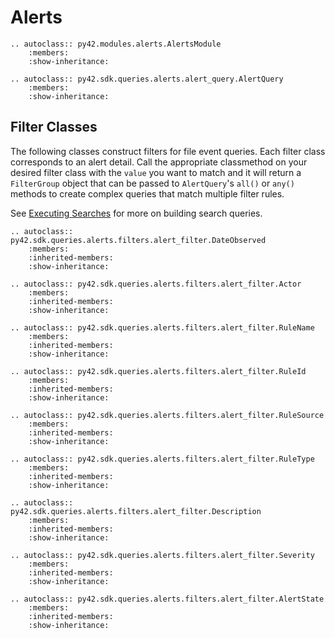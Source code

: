 # Alerts

```eval_rst
.. autoclass:: py42.modules.alerts.AlertsModule
    :members:
    :show-inheritance:
```

```eval_rst
.. autoclass:: py42.sdk.queries.alerts.alert_query.AlertQuery
    :members:
    :show-inheritance:
```

## Filter Classes

The following classes construct filters for file event queries. Each filter class corresponds to an alert detail.
Call the appropriate classmethod on your desired filter class with the `value` you want to match and it will return a
`FilterGroup` object that can be passed to `AlertQuery`'s `all()` or `any()` methods to create complex queries
that match multiple filter rules.

See [Executing Searches](../userguides/searches.md) for more on building search queries.

```eval_rst
.. autoclass:: py42.sdk.queries.alerts.filters.alert_filter.DateObserved
    :members:
    :inherited-members:
    :show-inheritance:
```

```eval_rst
.. autoclass:: py42.sdk.queries.alerts.filters.alert_filter.Actor
    :members:
    :inherited-members:
    :show-inheritance:
```

```eval_rst
.. autoclass:: py42.sdk.queries.alerts.filters.alert_filter.RuleName
    :members:
    :inherited-members:
    :show-inheritance:
```

```eval_rst
.. autoclass:: py42.sdk.queries.alerts.filters.alert_filter.RuleId
    :members:
    :inherited-members:
    :show-inheritance:
```

```eval_rst
.. autoclass:: py42.sdk.queries.alerts.filters.alert_filter.RuleSource
    :members:
    :inherited-members:
    :show-inheritance:
```

```eval_rst
.. autoclass:: py42.sdk.queries.alerts.filters.alert_filter.RuleType
    :members:
    :inherited-members:
    :show-inheritance:
```

```eval_rst
.. autoclass:: py42.sdk.queries.alerts.filters.alert_filter.Description
    :members:
    :inherited-members:
    :show-inheritance:
```

```eval_rst
.. autoclass:: py42.sdk.queries.alerts.filters.alert_filter.Severity
    :members:
    :inherited-members:
    :show-inheritance:
```

```eval_rst
.. autoclass:: py42.sdk.queries.alerts.filters.alert_filter.AlertState
    :members:
    :inherited-members:
    :show-inheritance:
```
